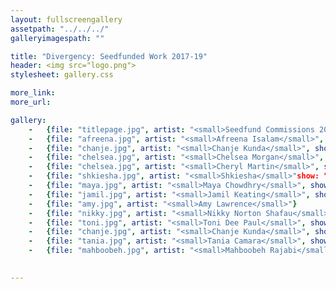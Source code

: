 ```yaml
---
layout: fullscreengallery
assetpath: "../../../"
galleryimagespath: ""

title: "Divergency: Seedfunded Work 2017-19"
header: <img src="logo.png">
stylesheet: gallery.css

more_link:
more_url: 

gallery:
    -   {file: "titlepage.jpg", artist: "<small>Seedfund Commissions 2017-19</small>", show: "<small>Images copyright &copy; Divergency</small>"}
    -   {file: "afreena.jpg", artist: "<small>Afreena Isalam</small>", show: "<small>Daughters of the Curry Revolution</small>""}
    -   {file: "chanje.jpg", artist: "<small>Chanje Kunda</small>", show: "<small>Superposition</small>"}
    -   {file: "chelsea.jpg", artist: "<small>Chelsea Morgan</small>", show: "<small>Tented</small>"}
    -   {file: "chelsea.jpg", artist: "<small>Cheryl Martin</small>", show: "<small>Who Wants to Live Forever</small>"}
    -   {file: "shkiesha.jpg", artist: "<small>Shkiesha</small>"show: "<small>Converse Cups</small>}
    -   {file: "maya.jpg", artist: "<small>Maya Chowdhry</small>", show: "<small>Peas on Earth</small>"}
    -   {file: "jamil.jpg", artist: "<small>Jamil Keating</small>", show: "<small>Asteroid RK101</small>"}
    -   {file: "amy.jpg", artist: "<small>Amy Lawrence</small>"}
    -   {file: "nikky.jpg", artist: "<small>Nikky Norton Shafau</small>"}
    -   {file: "toni.jpg", artist: "<small>Toni Dee Paul</small>", show: "<small>My Father's Kitchen</small>"}
    -   {file: "chanje.jpg", artist: "<small>Chanje Kunda</small>", show: "<small>Plant Fetish</small>"}
    -   {file: "tania.jpg", artist: "<small>Tania Camara</small>", show: "<small>Oreo</small>"}
    -   {file: "mahboobeh.jpg", artist: "<small>Mahboobeh Rajabi</small>"}
   

---
```


